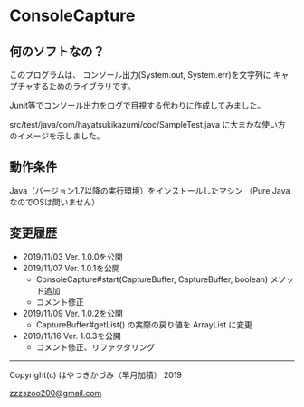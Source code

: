 # ConsoleCapture

## 何のソフトなの？

このプログラムは、 コンソール出力(System.out, System.err)を文字列に
キャプチャするためのライブラリです。

Junit等でコンソール出力をログで目視する代わりに作成してみました。

src/test/java/com/hayatsukikazumi/coc/SampleTest.java に大まかな使い方
のイメージを示しました。

## 動作条件

Java（バージョン1.7以降の実行環境）をインストールしたマシン
（Pure JavaなのでOSは問いません）

## 変更履歴

* 2019/11/03 Ver. 1.0.0を公開
* 2019/11/07 Ver. 1.0.1を公開
    * ConsoleCapture#start(CaptureBuffer, CaptureBuffer, boolean) メソッド追加
    * コメント修正
* 2019/11/09 Ver. 1.0.2を公開
    * CaptureBuffer#getList() の実際の戻り値を ArrayList に変更
* 2019/11/16 Ver. 1.0.3を公開
    * コメント修正、リファクタリング

--------
Copyright(c) はやつきかづみ（早月加積） 2019

zzzszoo200@gmail.com

